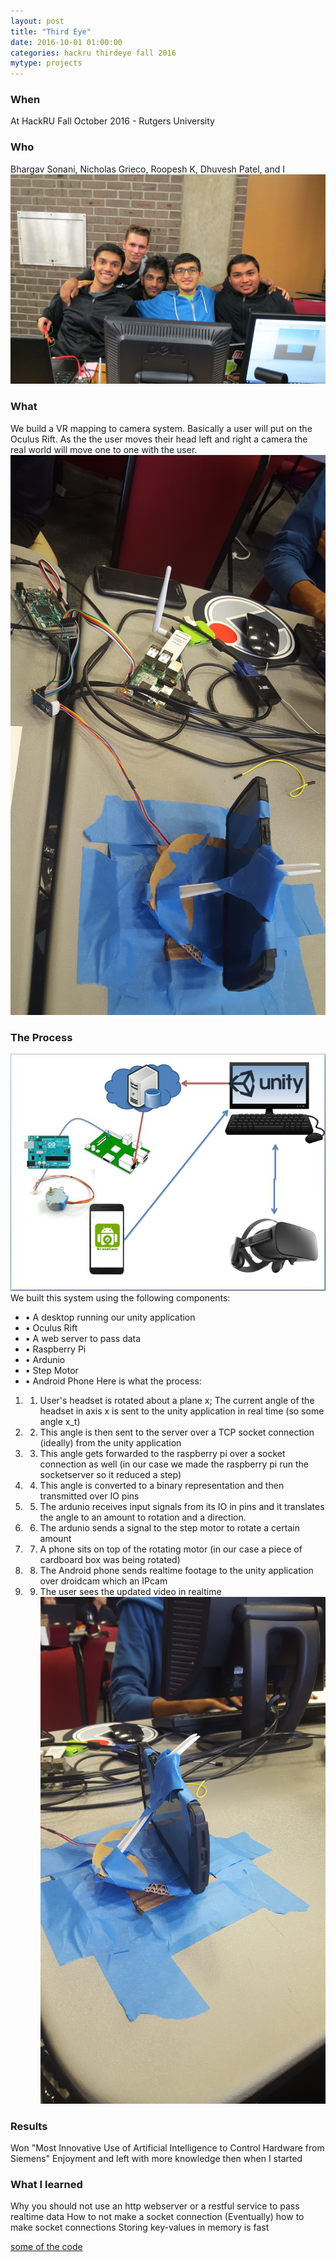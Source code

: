 ```yaml
---
layout: post
title: "Third Eye"
date: 2016-10-01 01:00:00
categories: hackru thirdeye fall 2016 
mytype: projects
---
```

### When
At HackRU Fall October 2016 - Rutgers University

### Who
Bhargav Sonani, Nicholas Grieco, Roopesh K, Dhuvesh Patel, and I
![alt text](images/3rdeye/3eye7.jpg "We the people")

### What
We build a VR mapping to camera system. Basically a user will put on the Oculus Rift. As the the user moves their head left and right a camera the real world will move one to one with the user.
![alt text](images/3rdeye/3eye4.jpg "The setup")

### The Process
![ERROR picture not found](images/3rdeye/3eye5.JPG "System Diagram")
We built this system using the following components:
* • A desktop running our unity application
* • Oculus Rift
* • A web server to pass data
* • Raspberry Pi
* • Ardunio
* • Step Motor
* • Android Phone
Here is what the process:
1. 1. User's headset is rotated about a plane x; The current angle of the headset in axis x is sent to the unity application in real time (so some angle x_t)
2. 2. This angle is then sent to the server over a TCP socket connection (ideally) from the unity application
3. 3. This angle gets forwarded to the raspberry pi over a socket connection as well (in our case we made the raspberry pi run the socketserver so it reduced a step)
4. 4. This angle is converted to a binary representation and then transmitted over IO pins
5. 5. The ardunio receives input signals from its IO in pins and it translates the angle to an amount to rotation and a direction.
6. 6. The ardunio sends a signal to the step motor to rotate a certain amount
7. 7. A phone sits on top of the rotating motor (in our case a piece of cardboard box was being rotated)
8. 8. The Android phone sends realtime footage to the unity application over droidcam which an IPcam
9. 9. The user sees the updated video in realtime
![ERROR picture not found](images/3rdeye/3eye1.jpg "cardboard")

### Results
Won "Most Innovative Use of Artificial Intelligence to Control Hardware from Siemens"
Enjoyment and left with more knowledge then when I started

### What I learned
Why you should not use an http webserver or a restful service to pass realtime data
How to not make a socket connection
(Eventually) how to make socket connections
Storing key-values in memory is fast

[some of the code](https://github.com/BTruer/ThirdEye)

